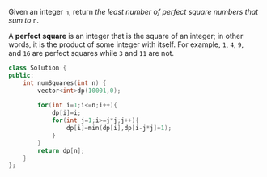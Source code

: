Given an integer `n`, return _the least number of perfect square numbers that sum to_ `n`.

A **perfect square** is an integer that is the square of an integer; in other words, it is the product of some integer with itself. For example, `1`, `4`, `9`, and `16` are perfect squares while `3` and `11` are not.

```cpp
class Solution {
public:
    int numSquares(int n) {
        vector<int>dp(10001,0);
        
        for(int i=1;i<=n;i++){
            dp[i]=i;
            for(int j=1;i>=j*j;j++){
                dp[i]=min(dp[i],dp[i-j*j]+1);
            }
        }
        return dp[n];
    }
};
```